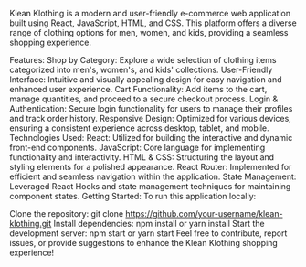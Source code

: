 Klean Klothing is a modern and user-friendly e-commerce web application built using React, JavaScript, HTML, and CSS. This platform offers a diverse range of clothing options for men, women, and kids, providing a seamless shopping experience.

Features:
Shop by Category: Explore a wide selection of clothing items categorized into men's, women's, and kids' collections.
User-Friendly Interface: Intuitive and visually appealing design for easy navigation and enhanced user experience.
Cart Functionality: Add items to the cart, manage quantities, and proceed to a secure checkout process.
Login & Authentication: Secure login functionality for users to manage their profiles and track order history.
Responsive Design: Optimized for various devices, ensuring a consistent experience across desktop, tablet, and mobile.
Technologies Used:
React: Utilized for building the interactive and dynamic front-end components.
JavaScript: Core language for implementing functionality and interactivity.
HTML & CSS: Structuring the layout and styling elements for a polished appearance.
React Router: Implemented for efficient and seamless navigation within the application.
State Management: Leveraged React Hooks and state management techniques for maintaining component states.
Getting Started:
To run this application locally:

Clone the repository: git clone https://github.com/your-username/klean-klothing.git
Install dependencies: npm install or yarn install
Start the development server: npm start or yarn start
Feel free to contribute, report issues, or provide suggestions to enhance the Klean Klothing shopping experience!
